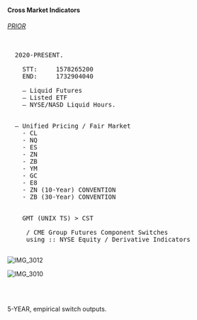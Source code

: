
#### Cross Market Indicators




###### [PRIOR](https://github.com/CTRLcapX/Strategy-Metrics/blob/main/1.%20Backtesting%20Blotter.md)

<pre>

  2020-PRESENT. 
     
    STT:     1578265200
    END:     1732904040
     
    — Liquid Futures 
    — Listed ETF
    — NYSE/NASD Liquid Hours.

  
  — Unified Pricing / Fair Market
    - CL
    - NQ
    - ES
    - ZN
    - ZB
    - YM
    - GC
    - E8 
    - ZN (10-Year) CONVENTION
    - ZB (30-Year) CONVENTION
    

    GMT (UNIX TS) > CST 
    
     / CME Group Futures Component Switches
     using :: NYSE Equity / Derivative Indicators
  
</pre>



![IMG_3012](https://github.com/user-attachments/assets/3f6e7695-bff5-42f4-bb0c-fe910d6265ea)

    
![IMG_3010](https://github.com/user-attachments/assets/99ac958a-f454-4a03-b087-687f37223b1e)


</br>


<performance metrics courtesy of compuboxes>
  
</br>

5-YEAR, empirical switch outputs.

</br>

<they are boxes>
